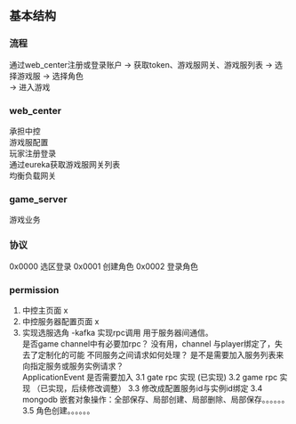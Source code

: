 ## 基本结构

### 流程
通过web_center注册或登录账户 -> 获取token、游戏服网关、游戏服列表 -> 选择游戏服 -> 选择角色\
 -> 进入游戏

### web_center
承担中控\
游戏服配置\
玩家注册登录\
通过eureka获取游戏服网关列表\
均衡负载网关

### game_server
游戏业务


### 协议
0x0000  选区登录
0x0001  创建角色
0x0002  登录角色



### permission
1. 中控主页面 x
2. 中控服务器配置页面 x
3. 实现选服选角 -kafka 实现rpc调用 用于服务器间通信。\
   是否game channel中有必要加rpc？ 没有用，channel 与player绑定了，失去了定制化的可能
   不同服务之间请求如何处理？
   是不是需要加入服务列表来向指定服务或服务实例请求？\
   ApplicationEvent 是否需要加入
   3.1  gate rpc 实现  (已实现)
   3.2  game rpc 实现 （已实现，后续修改调整）
   3.3  修改成配置服务id与实例id绑定
   3.4  mongodb 嵌套对象操作：全部保存、局部创建、局部删除、局部保存。。。。。。
   3.5  角色创建。。。。。。